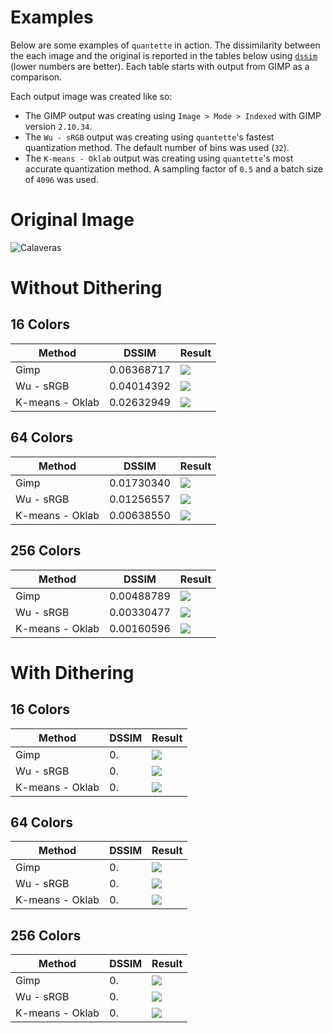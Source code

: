 # Examples

Below are some examples of `quantette` in action.
The dissimilarity between the each image and the original is reported in the tables below
using [`dssim`](https://crates.io/crates/dssim) (lower numbers are better).
Each table starts with output from GIMP as a comparison.

Each output image was created like so:
- The GIMP output was creating using `Image > Mode > Indexed` with GIMP version `2.10.34`.
- The `Wu - sRGB` output was creating using `quantette`'s fastest quantization method.
  The default number of bins was used (`32`).
- The `K-means - Oklab` output was creating using `quantette`'s most accurate quantization method.
  A sampling factor of `0.5` and a batch size of `4096` was used.

# Original Image

![Calaveras](../img/CQ100/img/calaveras.png)

# Without Dithering

## 16 Colors

| Method          | DSSIM      | Result                       |
| --------------- | ---------- | ---------------------------- |
| Gimp            | 0.06368717 | ![](img/gimp_16.png)         |
| Wu - sRGB       | 0.04014392 | ![](img/wu_srgb_16.png)      |
| K-means - Oklab | 0.02632949 | ![](img/kmeans_oklab_16.png) |

## 64 Colors

| Method          | DSSIM      | Result                       |
| --------------- | ---------- | ---------------------------- |
| Gimp            | 0.01730340 | ![](img/gimp_64.png)         |
| Wu - sRGB       | 0.01256557 | ![](img/wu_srgb_64.png)      |
| K-means - Oklab | 0.00638550 | ![](img/kmeans_oklab_64.png) |

## 256 Colors

| Method          | DSSIM      | Result                        |
| --------------- | ---------- | ----------------------------- |
| Gimp            | 0.00488789 | ![](img/gimp_256.png)         |
| Wu - sRGB       | 0.00330477 | ![](img/wu_srgb_256.png)      |
| K-means - Oklab | 0.00160596 | ![](img/kmeans_oklab_256.png) |

# With Dithering

## 16 Colors

| Method          | DSSIM      | Result                              |
| --------------- | ---------- | ----------------------------------- |
| Gimp            | 0. | ![](img/gimp_16_dither.png)         |
| Wu - sRGB       | 0. | ![](img/wu_srgb_16_dither.png)      |
| K-means - Oklab | 0. | ![](img/kmeans_oklab_16_dither.png) |

## 64 Colors

| Method          | DSSIM      | Result                              |
| --------------- | ---------- | ----------------------------------- |
| Gimp            | 0. | ![](img/gimp_64_dither.png)         |
| Wu - sRGB       | 0. | ![](img/wu_srgb_64_dither.png)      |
| K-means - Oklab | 0. | ![](img/kmeans_oklab_64_dither.png) |

## 256 Colors

| Method          | DSSIM      | Result                               |
| --------------- | ---------- | ------------------------------------ |
| Gimp            | 0. | ![](img/gimp_256_dither.png)         |
| Wu - sRGB       | 0. | ![](img/wu_srgb_256_dither.png)      |
| K-means - Oklab | 0. | ![](img/kmeans_oklab_256_dither.png) |

